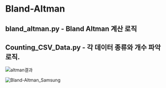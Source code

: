 # Bland-Altman

## bland_altman.py - Bland Altman 계산 로직
## Counting_CSV_Data.py - 각 데이터 종류와 개수 파악 로직.

![altman결과](https://github.com/user-attachments/assets/3cfc54e8-07bd-4eea-90f1-cf6c94a237ff)

![Bland-Altman_Samsung](https://github.com/user-attachments/assets/4903c026-7ad6-43d9-ac8e-70251395b24b)

